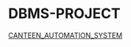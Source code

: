 # DBMS-PROJECT

[CANTEEN_AUTOMATION_SYSTEM](https://github.com/Sanjida-afrin/DBMS-PROJECT/files/9309759/CANTEEN_AUTOMATION_SYSTEM.pdf)

